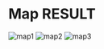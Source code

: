 # Map RESULT 
![map1](https://user-images.githubusercontent.com/22420836/26927853-de35a4b4-4c53-11e7-959e-30f1515fa65f.png)
![map2](https://user-images.githubusercontent.com/22420836/26927856-e0a89b66-4c53-11e7-800d-e10d772ff8bb.png)
![map3](https://user-images.githubusercontent.com/22420836/26927857-e2d27484-4c53-11e7-922f-b1a5c0982509.png)
